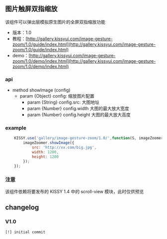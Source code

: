 ## 图片触屏双指缩放

该组件可以弹出层模拟原生图片的全屏双指缩放功能

* 版本：1.0
* 教程：[http://gallery.kissyui.com/image-gesture-zoom/1.0/guide/index.html](http://gallery.kissyui.com/image-gesture-zoom/1.0/guide/index.html)
* demo：[http://gallery.kissyui.com/image-gesture-zoom/1.0/demo/index.html](http://gallery.kissyui.com/image-gesture-zoom/1.0/demo/index.html)


### api

* method showImage (config)
	* param {Object} config: 缩放图片配置
		* param {String} config.src: 大图地址
		* param {Number} config.width 大图的最大放大宽度
		* param {Number} config.height 大图的最大放大高度
	
### example

``` javascript
	KISSY.use('gallery/image-gesture-zoom/1.0/',function(S, imageZoomer){
		imageZoomer.showImage({
			src: 'http://xx.com/big.jpg',
			width: 1200,
			height: 1200
		});
	});
```

### 注意

该组件依赖将要发布的 KISSY 1.4 中的 scroll-view 模块，此时仅供预览

## changelog

### V1.0

    [!] initial commit


